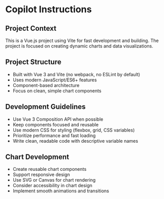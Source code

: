 # Copilot Instructions

<!-- Use this file to provide workspace-specific custom instructions to Copilot. For more details, visit https://code.visualstudio.com/docs/copilot/copilot-customization#_use-a-githubcopilotinstructionsmd-file -->

## Project Context
This is a Vue.js project using Vite for fast development and building. The project is focused on creating dynamic charts and data visualizations.

## Project Structure
- Built with Vue 3 and Vite (no webpack, no ESLint by default)
- Uses modern JavaScript/ES6+ features
- Component-based architecture
- Focus on clean, simple chart components

## Development Guidelines
- Use Vue 3 Composition API when possible
- Keep components focused and reusable
- Use modern CSS for styling (flexbox, grid, CSS variables)
- Prioritize performance and fast loading
- Write clean, readable code with descriptive variable names

## Chart Development
- Create reusable chart components
- Support responsive design
- Use SVG or Canvas for chart rendering
- Consider accessibility in chart design
- Implement smooth animations and transitions
